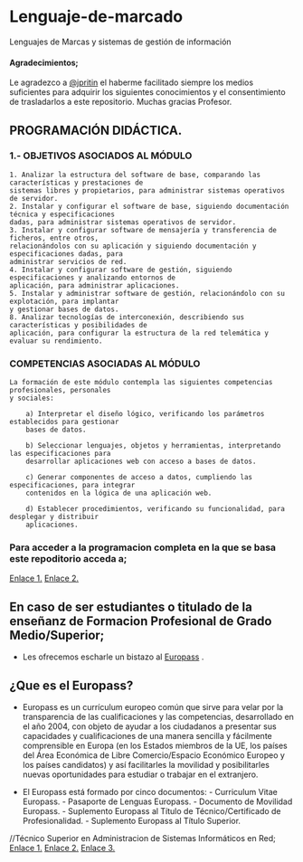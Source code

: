 # Lenguaje-de-marcado
Lenguajes de Marcas y sistemas de gestión de información

#### Agradecimientos;
Le agradezco a [@jpritin](https://github.com/jpritin) el haberme facilitado siempre los medios suficientes para adquirir los siguientes 
conocimientos y el consentimiento de trasladarlos a este repositorio. Muchas gracias Profesor.

## PROGRAMACIÓN DIDÁCTICA.
###	1.- OBJETIVOS ASOCIADOS AL MÓDULO
	1. Analizar la estructura del software de base, comparando las características y prestaciones de 
	sistemas libres y propietarios, para administrar sistemas operativos de servidor.
	2. Instalar y configurar el software de base, siguiendo documentación técnica y especificaciones 
	dadas, para administrar sistemas operativos de servidor.
	3. Instalar y configurar software de mensajería y transferencia de ficheros, entre otros, 
	relacionándolos con su aplicación y siguiendo documentación y especificaciones dadas, para 
	administrar servicios de red.
	4. Instalar y configurar software de gestión, siguiendo especificaciones y analizando entornos de 
	aplicación, para administrar aplicaciones.
	5. Instalar y administrar software de gestión, relacionándolo con su explotación, para implantar 
	y gestionar bases de datos.
	8. Analizar tecnologías de interconexión, describiendo sus características y posibilidades de 
	aplicación, para configurar la estructura de la red telemática y evaluar su rendimiento.
		
###	COMPETENCIAS ASOCIADAS AL MÓDULO
	La formación de este módulo contempla las siguientes competencias profesionales, personales 
	y sociales:
	
		a) Interpretar el diseño lógico, verificando los parámetros establecidos para gestionar 
		bases de datos.
		
		b) Seleccionar lenguajes, objetos y herramientas, interpretando las especificaciones para 
		desarrollar aplicaciones web con acceso a bases de datos.
		
		c) Generar componentes de acceso a datos, cumpliendo las especificaciones, para integrar 
		contenidos en la lógica de una aplicación web.
		
		d) Establecer procedimientos, verificando su funcionalidad, para desplegar y distribuir 
		aplicaciones.

### Para acceder a la programacion completa en la que se basa este repoditorio acceda a; 
[Enlace 1.](https://docs.google.com/document/d/1h0xjxYv3oA2GFKh70XjMDTBGZnDojdHan9w5UsdASt8/edit)
[Enlace 2.](https://github.com/usaurioRAWR/Lenguaje-de-marcado/blob/main/Additional%20documentation/1ASIR%20LM2019-2020.docx)

## En caso de ser estudiantes o titulado de la enseñanz de Formacion Profesional de Grado Medio/Superior;
- Les ofrecemos escharle un bistazo al [Europass](https://europa.eu/europass/es) .

## ¿Que es el Europass?
- Europass es un currículum europeo común que sirve para velar por la transparencia de las cualificaciones y las competencias, desarrollado en el año 2004, con objeto de ayudar a los ciudadanos a presentar sus capacidades y cualificaciones de una manera sencilla y fácilmente comprensible en Europa (en los Estados miembros de la UE, los países del Área Económica de Libre Comercio/Espacio Económico Europeo y los países candidatos) y así facilitarles la movilidad y posibilitarles nuevas oportunidades para estudiar o trabajar en el extranjero.

- El Europass está formado por cinco documentos:
		- Curriculum Vitae Europass.
		- Pasaporte de Lenguas Europass.
		- Documento de Movilidad Europass.
		- Suplemento Europass al Título de Técnico/Certificado de Profesionalidad.
		- Suplemento Europass al Título Superior.

//Técnico Superior en Administracion de Sistemas Informáticos en Red;
	[Enlace 1.](https://www.todofp.es/dam/jcr:525bf081-bd23-482f-bd89-1151f2498373/n-tsadministracionsistemasinformaticosreden-pdf.pdf)
	[Enlace 2.](https://drive.google.com/file/d/1Kjhx-5qDu4lfSvgKJqZBOv7gUpQp7Ccz/view?usp=sharing)
	[Enlace 3.](https://github.com/usaurioRAWR/Lenguaje-de-marcado/blob/main/Additional%20documentation/n-tsadministracionsistemasinformaticosreden-pdf.pdf)


	

